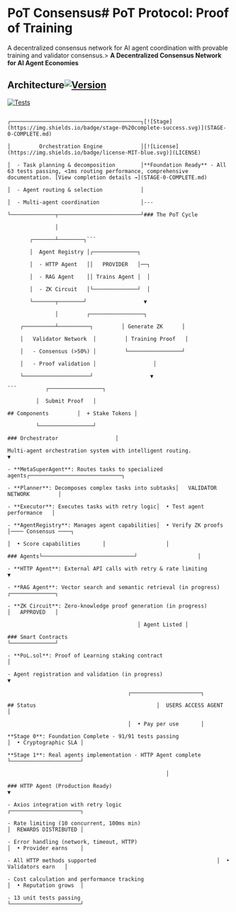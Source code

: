 # PoT Consensus# PoT Protocol: Proof of Training



A decentralized consensus network for AI agent coordination with provable training and validator consensus.> **A Decentralized Consensus Network for AI Agent Economies**



## Architecture[![Version](https://img.shields.io/badge/version-0.1.0-blue.svg)](https://github.com/yourusername/fuzzy-eureka/releases/tag/v0.1.0)

[![Tests](https://img.shields.io/badge/tests-63%2F63%20passing-success.svg)](#testing)

```[![Performance](https://img.shields.io/badge/routing-<1ms-success.svg)](#performance)

┌─────────────────────────────────────────┐[![Stage](https://img.shields.io/badge/stage-0%20complete-success.svg)](STAGE-0-COMPLETE.md)

│         Orchestration Engine            │[![License](https://img.shields.io/badge/license-MIT-blue.svg)](LICENSE)

│  - Task planning & decomposition        │**Foundation Ready** - All 63 tests passing, <1ms routing performance, comprehensive documentation. [View completion details →](STAGE-0-COMPLETE.md)

│  - Agent routing & selection            │

│  - Multi-agent coordination             │---

└──────────────┬──────────────────────────┘### The PoT Cycle

               │

       ┌───────┴────────┐```

       │  Agent Registry │┌──────────────┐

       │  - HTTP Agent   ││   PROVIDER   │──┐

       │  - RAG Agent    ││ Trains Agent │  │

       │  - ZK Circuit   │└──────────────┘  │

       └───────┬────────┘                  ▼

               │         ┌─────────────────┐

    ┌──────────┴──────────┐         │ Generate ZK      │

    │   Validator Network  │         │ Training Proof   │

    │   - Consensus (>50%) │         └─────────────────┘

    │   - Proof validation │                  │

    └─────────────────────┘                  ▼

```         ┌─────────────────┐

         │  Submit Proof   │

## Components         │  + Stake Tokens │

         └─────────────────┘

### Orchestrator                  │

Multi-agent orchestration system with intelligent routing.                  ▼

- **MetaSuperAgent**: Routes tasks to specialized agents┌─────────────────────────────┐

- **Planner**: Decomposes complex tasks into subtasks│   VALIDATOR NETWORK         │

- **Executor**: Executes tasks with retry logic│  • Test agent performance   │

- **AgentRegistry**: Manages agent capabilities│  • Verify ZK proofs         │──── Consensus ────┐

│  • Score capabilities       │                   │

### Agents└─────────────────────────────┘                   │

- **HTTP Agent**: External API calls with retry & rate limiting                                                  ▼

- **RAG Agent**: Vector search and semantic retrieval (in progress)                                         ┌──────────────┐

- **ZK Circuit**: Zero-knowledge proof generation (in progress)                                         │   APPROVED   │

                                         │ Agent Listed │

### Smart Contracts                                         └──────────────┘

- **PoL.sol**: Proof of Learning staking contract                                                  │

- Agent registration and validation (in progress)                                                  ▼

                                      ┌──────────────────────┐

## Status                                      │  USERS ACCESS AGENT  │

                                      │  • Pay per use       │

**Stage 0**: Foundation Complete - 91/91 tests passing                                        │  • Cryptographic SLA │

**Stage 1**: Real agents implementation - HTTP Agent complete                                      └──────────────────────┘

                                                  │

### HTTP Agent (Production Ready)                                                  ▼

- Axios integration with retry logic                                      ┌──────────────────────┐

- Rate limiting (10 concurrent, 100ms min)                                      │  REWARDS DISTRIBUTED │

- Error handling (network, timeout, HTTP)                                      │  • Provider earns    │

- All HTTP methods supported                                      │  • Validators earn   │

- Cost calculation and performance tracking                                      │  • Reputation grows  │

- 13 unit tests passing                                      └──────────────────────┘

```

